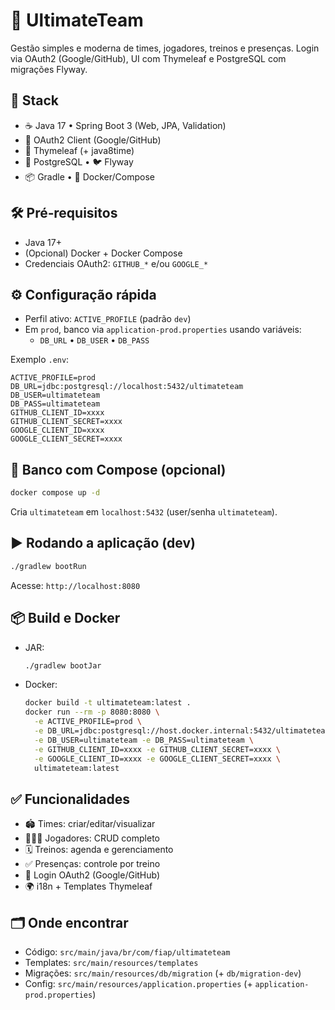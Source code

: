 # 🥏 UltimateTeam

Gestão simples e moderna de times, jogadores, treinos e presenças. Login via OAuth2 (Google/GitHub), UI com Thymeleaf e PostgreSQL com migrações Flyway.

## 🚀 Stack
- ☕ Java 17 • Spring Boot 3 (Web, JPA, Validation)
- 🔐 OAuth2 Client (Google/GitHub)
- 🧩 Thymeleaf (+ java8time)
- 🐘 PostgreSQL • 🐦 Flyway
- 📦 Gradle • 🐳 Docker/Compose

## 🛠️ Pré‑requisitos
- Java 17+
- (Opcional) Docker + Docker Compose
- Credenciais OAuth2: `GITHUB_*` e/ou `GOOGLE_*`

## ⚙️ Configuração rápida
- Perfil ativo: `ACTIVE_PROFILE` (padrão `dev`)
- Em `prod`, banco via `application-prod.properties` usando variáveis:
  - `DB_URL` • `DB_USER` • `DB_PASS`

Exemplo `.env`:
```env
ACTIVE_PROFILE=prod
DB_URL=jdbc:postgresql://localhost:5432/ultimateteam
DB_USER=ultimateteam
DB_PASS=ultimateteam
GITHUB_CLIENT_ID=xxxx
GITHUB_CLIENT_SECRET=xxxx
GOOGLE_CLIENT_ID=xxxx
GOOGLE_CLIENT_SECRET=xxxx
```

## 🐘 Banco com Compose (opcional)
```bash
docker compose up -d
```
Cria `ultimateteam` em `localhost:5432` (user/senha `ultimateteam`).

## ▶️ Rodando a aplicação (dev)
```bash
./gradlew bootRun
```
Acesse: `http://localhost:8080`

## 📦 Build e Docker
- JAR:
  ```bash
  ./gradlew bootJar
  ```
- Docker:
  ```bash
  docker build -t ultimateteam:latest .
  docker run --rm -p 8080:8080 \
    -e ACTIVE_PROFILE=prod \
    -e DB_URL=jdbc:postgresql://host.docker.internal:5432/ultimateteam \
    -e DB_USER=ultimateteam -e DB_PASS=ultimateteam \
    -e GITHUB_CLIENT_ID=xxxx -e GITHUB_CLIENT_SECRET=xxxx \
    -e GOOGLE_CLIENT_ID=xxxx -e GOOGLE_CLIENT_SECRET=xxxx \
    ultimateteam:latest
  ```

## ✅ Funcionalidades
- 🏟️ Times: criar/editar/visualizar
- 🧑‍🤝‍🧑 Jogadores: CRUD completo
- 🗓️ Treinos: agenda e gerenciamento
- ✅ Presenças: controle por treino
- 🔐 Login OAuth2 (Google/GitHub)
- 🌍 i18n + Templates Thymeleaf

## 🗂️ Onde encontrar
- Código: `src/main/java/br/com/fiap/ultimateteam`
- Templates: `src/main/resources/templates`
- Migrações: `src/main/resources/db/migration` (+ `db/migration-dev`)
- Config: `src/main/resources/application.properties` (+ `application-prod.properties`)